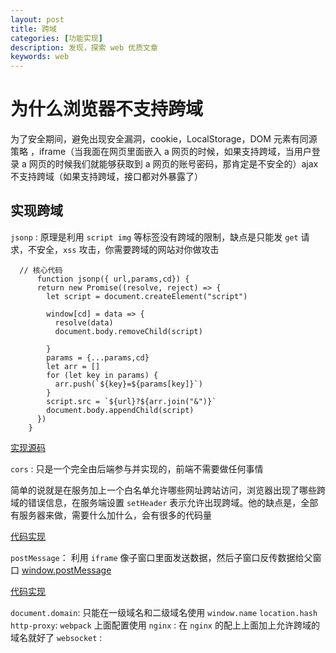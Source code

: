 ```yaml
---
layout: post
title: 跨域
categories: [功能实现]
description: 发现，探索 web 优质文章
keywords: web
---
```


# 为什么浏览器不支持跨域

为了安全期间，避免出现安全漏洞，cookie，LocalStorage，DOM 元素有同源策略 ，iframe（当我面在网页里面嵌入 a 网页的时候，如果支持跨域，当用户登录 a 网页的时候我们就能够获取到 a 网页的账号密码，那肯定是不安全的）ajax 不支持跨域（如果支持跨域，接口都对外暴露了）

## 实现跨域

`jsonp` : 原理是利用 `script img` 等标签没有跨域的限制，缺点是只能发 `get` 请求，不安全，`xss` 攻击，你需要跨域的网站对你做攻击

```
  // 核心代码
      function jsonp({ url,params,cd}) {
      return new Promise((resolve, reject) => {
        let script = document.createElement("script")

        window[cd] = data => {
          resolve(data)
          document.body.removeChild(script)

        }
        params = {...params,cd}
        let arr = []
        for (let key in params) {
          arr.push(`${key}=${params[key]}`)
        }
        script.src = `${url}?${arr.join("&")}`
        document.body.appendChild(script)
      })
    }
```
[实现源码](https://github.com/sunseekers/node/tree/master/cross-domian)

`cors` : 只是一个完全由后端参与并实现的，前端不需要做任何事情

简单的说就是在服务加上一个白名单允许哪些网址跨站访问，浏览器出现了哪些跨域的错误信息，在服务端设置 `setHeader` 表示允许出现跨域。他的缺点是，全部有服务器来做，需要什么加什么，会有很多的代码量

[代码实现](https://github.com/sunseekers/node/tree/master/cross-domian)

`postMessage`： 利用 `iframe` 像子窗口里面发送数据，然后子窗口反传数据给父窗口 [window.postMessage](https://developer.mozilla.org/zh-CN/docs/Web/API/Window/postMessage)

[代码实现](https://github.com/sunseekers/node/tree/master/cross-domian/postMessage)

`document.domain`: 只能在一级域名和二级域名使用
`window.name`
`location.hash`
`http-proxy`:  `webpack` 上面配置使用
`nginx` : 在 `nginx` 的配上上面加上允许跨域的域名就好了
`websocket` :

